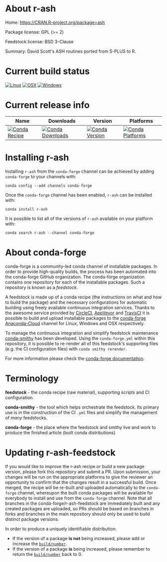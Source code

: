About r-ash
===========

Home: https://CRAN.R-project.org/package=ash

Package license: GPL (>= 2)

Feedstock license: BSD 3-Clause

Summary: David Scott's ASH routines ported from S-PLUS to R.



Current build status
====================

[![Linux](https://img.shields.io/circleci/project/github/conda-forge/r-ash-feedstock/master.svg?label=Linux)](https://circleci.com/gh/conda-forge/r-ash-feedstock)
[![OSX](https://img.shields.io/travis/conda-forge/r-ash-feedstock/master.svg?label=macOS)](https://travis-ci.org/conda-forge/r-ash-feedstock)
[![Windows](https://img.shields.io/appveyor/ci/conda-forge/r-ash-feedstock/master.svg?label=Windows)](https://ci.appveyor.com/project/conda-forge/r-ash-feedstock/branch/master)

Current release info
====================

| Name | Downloads | Version | Platforms |
| --- | --- | --- | --- |
| [![Conda Recipe](https://img.shields.io/badge/recipe-r--ash-green.svg)](https://anaconda.org/conda-forge/r-ash) | [![Conda Downloads](https://img.shields.io/conda/dn/conda-forge/r-ash.svg)](https://anaconda.org/conda-forge/r-ash) | [![Conda Version](https://img.shields.io/conda/vn/conda-forge/r-ash.svg)](https://anaconda.org/conda-forge/r-ash) | [![Conda Platforms](https://img.shields.io/conda/pn/conda-forge/r-ash.svg)](https://anaconda.org/conda-forge/r-ash) |

Installing r-ash
================

Installing `r-ash` from the `conda-forge` channel can be achieved by adding `conda-forge` to your channels with:

```
conda config --add channels conda-forge
```

Once the `conda-forge` channel has been enabled, `r-ash` can be installed with:

```
conda install r-ash
```

It is possible to list all of the versions of `r-ash` available on your platform with:

```
conda search r-ash --channel conda-forge
```


About conda-forge
=================

conda-forge is a community-led conda channel of installable packages.
In order to provide high-quality builds, the process has been automated into the
conda-forge GitHub organization. The conda-forge organization contains one repository
for each of the installable packages. Such a repository is known as a *feedstock*.

A feedstock is made up of a conda recipe (the instructions on what and how to build
the package) and the necessary configurations for automatic building using freely
available continuous integration services. Thanks to the awesome service provided by
[CircleCI](https://circleci.com/), [AppVeyor](https://www.appveyor.com/)
and [TravisCI](https://travis-ci.org/) it is possible to build and upload installable
packages to the [conda-forge](https://anaconda.org/conda-forge)
[Anaconda-Cloud](https://anaconda.org/) channel for Linux, Windows and OSX respectively.

To manage the continuous integration and simplify feedstock maintenance
[conda-smithy](https://github.com/conda-forge/conda-smithy) has been developed.
Using the ``conda-forge.yml`` within this repository, it is possible to re-render all of
this feedstock's supporting files (e.g. the CI configuration files) with ``conda smithy rerender``.

For more information please check the [conda-forge documentation](https://conda-forge.org/docs/).

Terminology
===========

**feedstock** - the conda recipe (raw material), supporting scripts and CI configuration.

**conda-smithy** - the tool which helps orchestrate the feedstock.
                   Its primary use is in the construction of the CI ``.yml`` files
                   and simplify the management of *many* feedstocks.

**conda-forge** - the place where the feedstock and smithy live and work to
                  produce the finished article (built conda distributions)


Updating r-ash-feedstock
========================

If you would like to improve the r-ash recipe or build a new
package version, please fork this repository and submit a PR. Upon submission,
your changes will be run on the appropriate platforms to give the reviewer an
opportunity to confirm that the changes result in a successful build. Once
merged, the recipe will be re-built and uploaded automatically to the
`conda-forge` channel, whereupon the built conda packages will be available for
everybody to install and use from the `conda-forge` channel.
Note that all branches in the conda-forge/r-ash-feedstock are
immediately built and any created packages are uploaded, so PRs should be based
on branches in forks and branches in the main repository should only be used to
build distinct package versions.

In order to produce a uniquely identifiable distribution:
 * If the version of a package **is not** being increased, please add or increase
   the [``build/number``](https://conda.io/docs/user-guide/tasks/build-packages/define-metadata.html#build-number-and-string).
 * If the version of a package **is** being increased, please remember to return
   the [``build/number``](https://conda.io/docs/user-guide/tasks/build-packages/define-metadata.html#build-number-and-string)
   back to 0.
